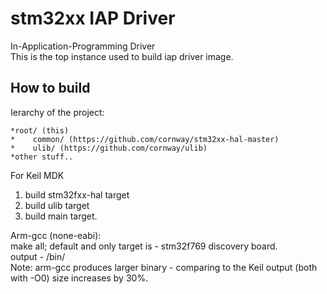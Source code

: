 # stm32xx IAP Driver
In-Application-Programming Driver\
This is the top instance used to build iap driver image.
## How to build
Ierarchy of the project:
```
*root/ (this)
*    common/ (https://github.com/cornway/stm32xx-hal-master)
*    ulib/ (https://github.com/cornway/ulib)
*other stuff..
```
For Keil MDK 
1. build stm32fxx-hal target
2. build ulib target
3. build main target.

Arm-gcc (none-eabi):\
make all; default and only target is - stm32f769 discovery board.\
output - /bin/\
Note: arm-gcc produces larger binary - comparing to the Keil output (both with -O0) size increases by 30%.


